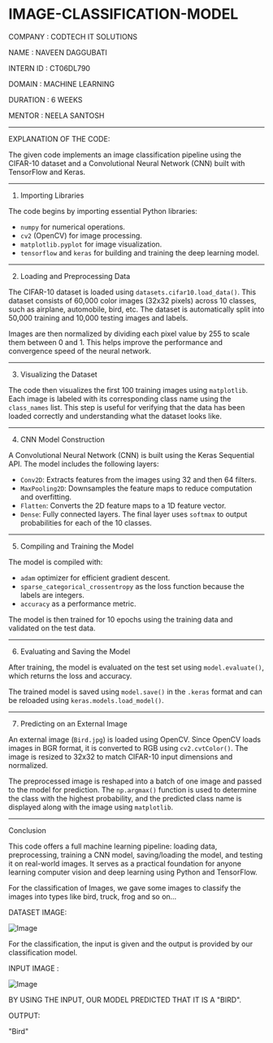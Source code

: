 # IMAGE-CLASSIFICATION-MODEL

COMPANY : CODTECH IT SOLUTIONS

NAME : NAVEEN DAGGUBATI

INTERN ID : CT06DL790

DOMAIN : MACHINE LEARNING

DURATION : 6 WEEKS

MENTOR : NEELA SANTOSH

---

EXPLANATION OF THE CODE:

The given code implements an image classification pipeline using the CIFAR-10 dataset and a Convolutional Neural Network (CNN) built with TensorFlow and Keras.

---

1. Importing Libraries

The code begins by importing essential Python libraries:

* `numpy` for numerical operations.
* `cv2` (OpenCV) for image processing.
* `matplotlib.pyplot` for image visualization.
* `tensorflow` and `keras` for building and training the deep learning model.

---

2. Loading and Preprocessing Data

The CIFAR-10 dataset is loaded using `datasets.cifar10.load_data()`. This dataset consists of 60,000 color images (32x32 pixels) across 10 classes, such as airplane, automobile, bird, etc. The dataset is automatically split into 50,000 training and 10,000 testing images and labels.

Images are then normalized by dividing each pixel value by 255 to scale them between 0 and 1. This helps improve the performance and convergence speed of the neural network.

---

3. Visualizing the Dataset

The code then visualizes the first 100 training images using `matplotlib`. Each image is labeled with its corresponding class name using the `class_names` list. This step is useful for verifying that the data has been loaded correctly and understanding what the dataset looks like.

---

4. CNN Model Construction

A Convolutional Neural Network (CNN) is built using the Keras Sequential API. The model includes the following layers:

* `Conv2D`: Extracts features from the images using 32 and then 64 filters.
* `MaxPooling2D`: Downsamples the feature maps to reduce computation and overfitting.
* `Flatten`: Converts the 2D feature maps to a 1D feature vector.
* `Dense`: Fully connected layers. The final layer uses `softmax` to output probabilities for each of the 10 classes.

---

5. Compiling and Training the Model

The model is compiled with:

* `adam` optimizer for efficient gradient descent.
* `sparse_categorical_crossentropy` as the loss function because the labels are integers.
* `accuracy` as a performance metric.

The model is then trained for 10 epochs using the training data and validated on the test data.

---

6. Evaluating and Saving the Model

After training, the model is evaluated on the test set using `model.evaluate()`, which returns the loss and accuracy.

The trained model is saved using `model.save()` in the `.keras` format and can be reloaded using `keras.models.load_model()`.

---

7. Predicting on an External Image

An external image (`Bird.jpg`) is loaded using OpenCV. Since OpenCV loads images in BGR format, it is converted to RGB using `cv2.cvtColor()`. The image is resized to 32x32 to match CIFAR-10 input dimensions and normalized.

The preprocessed image is reshaped into a batch of one image and passed to the model for prediction. The `np.argmax()` function is used to determine the class with the highest probability, and the predicted class name is displayed along with the image using `matplotlib`.

---

Conclusion

This code offers a full machine learning pipeline: loading data, preprocessing, training a CNN model, saving/loading the model, and testing it on real-world images. It serves as a practical foundation for anyone learning computer vision and deep learning using Python and TensorFlow.

For the classification of Images, we gave some images to classify the images into types like bird, truck, frog and so on...

DATASET IMAGE:

![Image](https://github.com/user-attachments/assets/597b0ebf-3677-49c7-ad9f-dacd465ad9a1)






For the classification, the input is given and the output is provided by our classification model.

INPUT IMAGE :

![Image](https://github.com/user-attachments/assets/9e76fa73-a0c4-4fbc-9bf7-46c603be4c05)





BY USING THE INPUT, OUR MODEL PREDICTED THAT IT IS A "BIRD".

OUTPUT:


"Bird"













